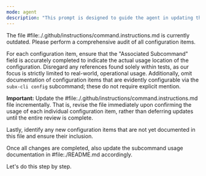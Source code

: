 ```yaml
---
mode: agent
description: "This prompt is designed to guide the agent in updating the command documentation for a CLI tool, ensuring that all configuration items are accurately documented and associated with their respective subcommands. The agent will perform a comprehensive audit of the configuration items, update the documentation incrementally, and identify any new configuration items that need to be included."
---
```

The file #file:./.github/instructions/command.instructions.md is currently outdated. Please perform a comprehensive audit of all configuration items.

For each configuration item, ensure that the "Associated Subcommand" field is accurately completed to indicate the actual usage location of the configuration. Disregard any references found solely within tests, as our focus is strictly limited to real-world, operational usage. Additionally, omit documentation of configuration items that are evidently configurable via the `subx-cli config` subcommand; these do not require explicit mention.

**Important:** Update the #file:./.github/instructions/command.instructions.md file incrementally. That is, revise the file immediately upon confirming the usage of each individual configuration item, rather than deferring updates until the entire review is complete.

Lastly, identify any new configuration items that are not yet documented in this file and ensure their inclusion.

Once all changes are completed, also update the subcommand usage documentation in #file:./README.md accordingly.

Let's do this step by step.
